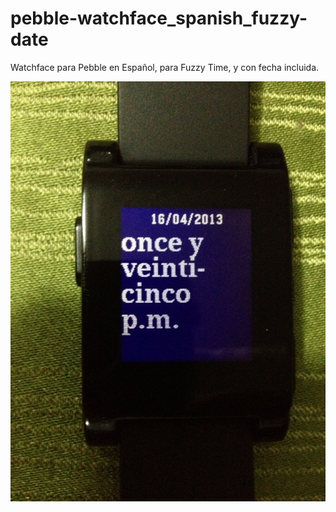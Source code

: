 pebble-watchface_spanish_fuzzy-date
===================================

Watchface para Pebble en Español, para Fuzzy Time, y con fecha incluida.

<img src="spanish_fuzzy_watchface.jpg"> </img>
